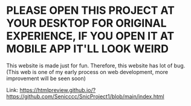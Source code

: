 # PLEASE OPEN THIS PROJECT AT YOUR DESKTOP FOR ORIGINAL EXPERIENCE, IF YOU OPEN IT AT MOBILE APP IT'LL LOOK WEIRD
This website is made just for fun. 
Therefore, this website has lot of bug.
(This web is one of my early process on web development, more improvement will be seen soon)

Link: https://htmlpreview.github.io/?https://github.com/Senicccc/SnicProject1/blob/main/index.html
